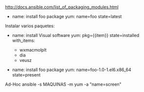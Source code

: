 http://docs.ansible.com/list_of_packaging_modules.html

- name: install foo package
  yum: name=foo state=latest

Instalar varios paquetes:
  - name: install Visual software
    yum: pkg={{item}} state=installed
    with_items:
     - wxmacmolplt
     - dia
     - veusz

- name: install foo package
  yum: name=foo-1.0-1.el6.x86_64 state=present

Ad-Hoc
ansible -s MAQUINAS -m yum -a "name=screen"
